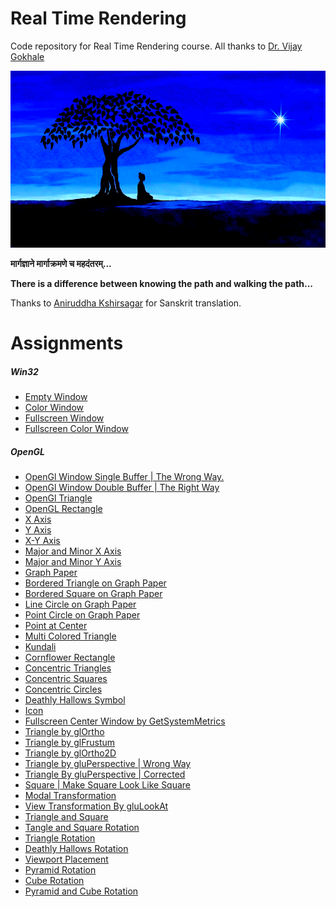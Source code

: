 Real Time Rendering
===================

Code repository for Real Time Rendering course. All thanks to [Dr. Vijay Gokhale](windows/http://astromedicomp.org/dr-vijay-gokhale)

![theUltimateCreation][theUltimateCreation-image]

**मार्गज्ञाने मार्गाक्रमणे च महदंतरम्...**

**There is a difference between knowing the path and walking the path...**

Thanks to [Aniruddha Kshirsagar]() for Sanskrit translation.

# Assignments

##### Win32

* [Empty Window](windows/window)
* [Color Window](windows/colorWindow)
* [Fullscreen Window](windows/fullscreenWindow)
* [Fullscreen Color Window](windows/fullscreenColorWindow)

##### OpenGL

* [OpenGl Window Single Buffer | The Wrong Way.](windows/openGLWindow)
* [OpenGl Window Double Buffer | The Right Way](windows/openGLWindow)
* [OpenGl Triangle](windows/triangle)
* [OpenGL Rectangle](windows/rectangle)
* [X Axis](windows/xAxis)
* [Y Axis](windows/yAxis)
* [X-Y Axis](windows/xyAxis)
* [Major and Minor X Axis](windows/majorMinorXAxis)
* [Major and Minor Y Axis](windows/majorMinorYAxis)
* [Graph Paper](windows/graphPaper)
* [Bordered Triangle on Graph Paper](windows/graphPaperBorderedTriangle)
* [Bordered Square on Graph Paper](windows/graphPaperBorderedSquare)
* [Line Circle on Graph Paper](windows/graphPaperLineCircle)
* [Point Circle on Graph Paper](windows/graphPaperPointCircle)
* [Point at Center](windows/pointAtCenter)
* [Multi Colored Triangle](windows/multiColoredTriangle)
* [Kundali](windows/kundali)
* [Cornflower Rectangle](windows/cornflowerRectangle)
* [Concentric Triangles](windows/concentricTriangles)
* [Concentric Squares](windows/concentricSquares)
* [Concentric Circles](windows/concentricCircles)
* [Deathly Hallows Symbol](windows/deathlyHallowsSymbol)
* [Icon](windows/colorWindow)
* [Fullscreen Center Window by GetSystemMetrics](windows/fullscreenCenterWindowByGetSystemMetrics)
* [Triangle by glOrtho](windows/triangleByGlOrtho)
* [Triangle by glFrustum](windows/triangleByGlFrustum)
* [Triangle by glOrtho2D](windows/triangleByGluOrtho2D)
* [Triangle by gluPerspective | Wrong Way](windows/triangleByGluPerspective)
* [Triangle By gluPerspective | Corrected](windows/triangleByGluPerspectiveCorrected)
* [Square | Make Square Look Like Square](windows/square)
* [Modal Transformation](windows/modalTransformation)
* [View Transformation By gluLookAt](windows/viewTransformationByGluLookAt)
* [Triangle and Square](windows/triangleAndSquare)
* [Tangle and Square Rotation](windows/triangleAndSquare)
* [Triangle Rotation](windows/triangleRotation)
* [Deathly Hallows Rotation](windows/deathlyHallowsRotation)
* [Viewport Placement](windows/viewportPlacement)
* [Pyramid Rotation](windows/pyramidRotation)
* [Cube Rotation](windows/cubeRotation)
* [Pyramid and Cube Rotation](windows/pyramidAndCubeRotation)

<!-- Image declaration -->

[theUltimateCreation-image]: ./theUltimateCreation.png "The Ultimate Creation"

